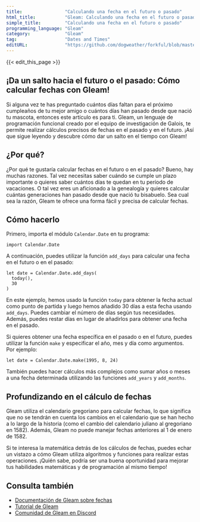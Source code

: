 ```yaml
---
title:                "Calculando una fecha en el futuro o pasado"
html_title:           "Gleam: Calculando una fecha en el futuro o pasado"
simple_title:         "Calculando una fecha en el futuro o pasado"
programming_language: "Gleam"
category:             "Gleam"
tag:                  "Dates and Times"
editURL:              "https://github.com/dogweather/forkful/blob/master/content/es/gleam/calculating-a-date-in-the-future-or-past.md"
---
```


{{< edit_this_page >}}

## ¡Da un salto hacia el futuro o el pasado: Cómo calcular fechas con Gleam!

Si alguna vez te has preguntado cuántos días faltan para el próximo cumpleaños de tu mejor amigo o cuántos días han pasado desde que nació tu mascota, entonces este artículo es para ti. Gleam, un lenguaje de programación funcional creado por el equipo de investigación de Galois, te permite realizar cálculos precisos de fechas en el pasado y en el futuro. ¡Así que sigue leyendo y descubre cómo dar un salto en el tiempo con Gleam!

## ¿Por qué?

¿Por qué te gustaría calcular fechas en el futuro o en el pasado? Bueno, hay muchas razones. Tal vez necesitas saber cuándo se cumple un plazo importante o quieres saber cuántos días te quedan en tu período de vacaciones. O tal vez eres un aficionado a la genealogía y quieres calcular cuántas generaciones han pasado desde que nació tu bisabuelo. Sea cual sea la razón, Gleam te ofrece una forma fácil y precisa de calcular fechas.

## Cómo hacerlo

Primero, importa el módulo `Calendar.Date` en tu programa:

```Gleam
import Calendar.Date
```

A continuación, puedes utilizar la función `add_days` para calcular una fecha en el futuro o en el pasado:

```Gleam
let date = Calendar.Date.add_days(
  today(),
  30
)
```

En este ejemplo, hemos usado la función `today` para obtener la fecha actual como punto de partida y luego hemos añadido 30 días a esta fecha usando `add_days`. Puedes cambiar el número de días según tus necesidades. Además, puedes restar días en lugar de añadirlos para obtener una fecha en el pasado.

Si quieres obtener una fecha específica en el pasado o en el futuro, puedes utilizar la función `make` y especificar el año, mes y día como argumentos. Por ejemplo:

```Gleam
let date = Calendar.Date.make(1995, 8, 24)
```

También puedes hacer cálculos más complejos como sumar años o meses a una fecha determinada utilizando las funciones `add_years` y `add_months`.

## Profundizando en el cálculo de fechas

Gleam utiliza el calendario gregoriano para calcular fechas, lo que significa que no se tendrán en cuenta los cambios en el calendario que se han hecho a lo largo de la historia (como el cambio del calendario juliano al gregoriano en 1582). Además, Gleam no puede manejar fechas anteriores al 1 de enero de 1582.

Si te interesa la matemática detrás de los cálculos de fechas, puedes echar un vistazo a cómo Gleam utiliza algoritmos y funciones para realizar estas operaciones. ¡Quién sabe, podría ser una buena oportunidad para mejorar tus habilidades matemáticas y de programación al mismo tiempo!

## Consulta también

- [Documentación de Gleam sobre fechas](https://gleam.run/std/calendar.date.html)
- [Tutorial de Gleam](https://gleam.run/book/tour/introduction.html)
- [Comunidad de Gleam en Discord](https://discord.gg/7Rptjwu)